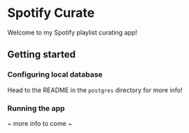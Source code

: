 # Spotify Curate

Welcome to my Spotify playlist curating app!

## Getting started

### Configuring local database
Head to the README in the `postgres` directory for more info!

### Running the app
~ more info to come ~